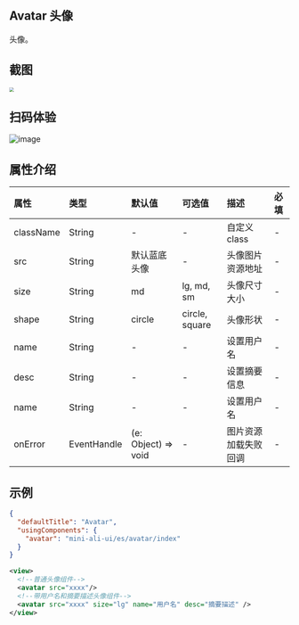 ## Avatar 头像

头像。

## 截图
<img src="https://gw.alipayobjects.com/mdn/rms_349abe/afts/img/A*2ojQSLUUPyQAAAAAAAAAAABkARQnAQ" style="zoom:50%;" />

## 扫码体验

![image](http://mdn.alipayobjects.com/afts/img/A*wQu2TLea8JsAAAAAAAAAAABkAa8wAA/original?bz=openpt_doc&t=ezrdO7s0f2889e0cDyjjIAAAAABkMK8AAAAA)



## 属性介绍
| 属性 | 类型 | 默认值 | 可选值 | 描述 | 必填 |
| :--- | :--- | :--- | :--- | :--- | :--- |
| className | String | - | - | 自定义class | - |
| src | String | 默认蓝底头像 | - | 头像图片资源地址 | - |
| size | String | md | lg, md, sm | 头像尺寸大小 | - |
| shape | String | circle | circle, square | 头像形状 | - |
| name | String | - | - | 设置用户名 | - |
| desc | String | - | - | 设置摘要信息 | - |
| name | String | - | - | 设置用户名 | - |
| onError | EventHandle | (e: Object) => void | - | 图片资源加载失败回调 | - |

## 示例

```json
{
  "defaultTitle": "Avatar",
  "usingComponents": {
    "avatar": "mini-ali-ui/es/avatar/index"
  }
}
```

```xml
<view>
  <!--普通头像组件-->
  <avatar src="xxxx"/>
  <!--带用户名和摘要描述头像组件-->
  <avatar src="xxxx" size="lg" name="用户名" desc="摘要描述" />
</view>
```
